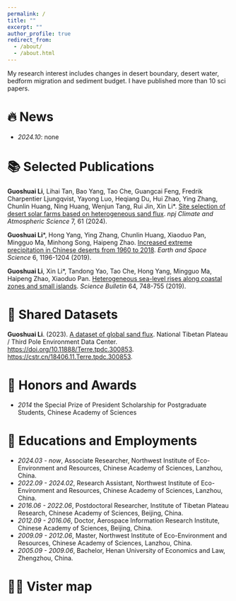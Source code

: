 ```yaml
---
permalink: /
title: ""
excerpt: ""
author_profile: true
redirect_from: 
  - /about/
  - /about.html
---
```


My research interest includes changes in desert boundary, desert water, bedform migration and sediment budget. I have published more than 10 sci papers.


# 🔥 News
- *2024.10*: none

# 📚 Selected Publications 

**Guoshuai Li**, Lihai Tan, Bao Yang, Tao Che, Guangcai Feng, Fredrik Charpentier Ljungqvist, Yayong Luo, Heqiang Du, Hui Zhao, Ying Zhang, Chunlin Huang, Ning Huang, Wenjun Tang, Rui Jin, Xin Li*. [Site selection of desert solar farms based on heterogeneous sand flux](https://doi.org/10.1038/s41612-024-00606-4). _npj Climate and Atmospheric Science_ 7, 61 (2024). 

**Guoshuai Li***, Hong Yang, Ying Zhang, Chunlin Huang, Xiaoduo Pan, Mingguo Ma, Minhong Song, Haipeng Zhao. [Increased extreme precipitation in Chinese deserts from 1960 to 2018](https://doi.org/10.1029/2018EA000538). _Earth and Space Science_ 6, 1196-1204 (2019). 

**Guoshuai Li**, Xin Li*, Tandong Yao, Tao Che, Hong Yang, Mingguo Ma, Haipeng Zhao, Xiaoduo Pan. [Heterogeneous sea-level rises along coastal zones and small islands](https://doi.org/10.1016/j.scib.2019.04.023). _Science Bulletin_ 64, 748-755 (2019). 

# 💾 Shared Datasets

**Guoshuai Li**. (2023). [A dataset of global sand flux](http://www.ncdc.ac.cn/portal/metadata/e70e47ed-c10d-4d49-9bb3-62bbf2f06de5). National Tibetan Plateau / Third Pole Environment Data Center. <https://doi.org/10.11888/Terre.tpdc.300853>. <https://cstr.cn/18406.11.Terre.tpdc.300853>.

# 🏅 Honors and Awards
- *2014* the Special Prize of President Scholarship for Postgraduate Students, Chinese Academy of Sciences 

# 📖 Educations and Employments
- *2024.03 - now*, Associate Researcher, Northwest Institute of Eco-Environment and Resources, Chinese Academy of Sciences, Lanzhou, China.
- *2022.09 - 2024.02*, Research Assistant, Northwest Institute of Eco-Environment and Resources, Chinese Academy of Sciences, Lanzhou, China.
- *2016.06 - 2022.06*, Postdoctoral Researcher, Institute of Tibetan Plateau Research, Chinese Academy of Sciences, Beijing, China.
- *2012.09 - 2016.06*, Doctor, Aerospace Information Research Institute, Chinese Academy of Sciences, Beijing, China.
- *2009.09 - 2012.06*, Master, Northwest Institute of Eco-Environment and Resources, Chinese Academy of Sciences, Lanzhou, China. 
- *2005.09 - 2009.06*, Bachelor, Henan University of Economics and Law, Zhengzhou, China. 

# 👨‍💻 Vister map
<script type='text/javascript' id='clustrmaps' src='//cdn.clustrmaps.com/map_v2.js?cl=0e1633&w=550&t=tt&d=rGrwpt4J2Po2aK3kot_XHonv0RxKP4lL1-jil_3Bzh0&co=0b4975&cmo=3acc3a&cmn=ff5353&ct=cdd4d9'></script>
